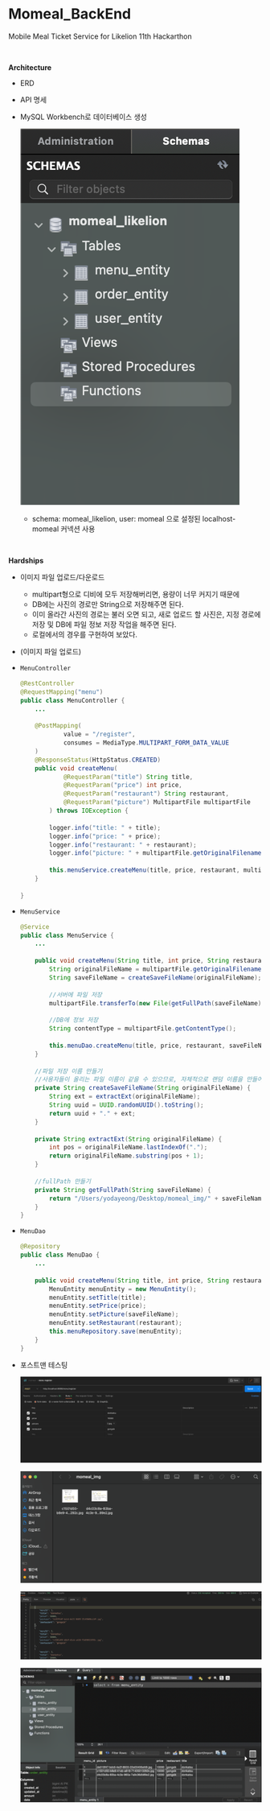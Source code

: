# Momeal_BackEnd
Mobile Meal Ticket Service for Likelion 11th Hackarthon

<br>

**Architecture**

- ERD

- API 명세

- MySQL Workbench로 데이터베이스 생성

  ![momeal_likelion](image.assets/momeal_likelion.png)

  - schema: momeal_likelion, user: momeal 으로 설정된 localhost-momeal 커넥션 사용

<br>

**Hardships**

- 이미지 파일 업로드/다운로드

  - multipart형으로 디비에 모두 저장해버리면, 용량이 너무 커지기 때문에
  - DB에는 사진의 경로만 String으로 저장해주면 된다.
  - 이미 올라간 사진의 경로는 불러 오면 되고, 새로 업로드 할 사진은, 지정 경로에 저장 및 DB에 파일 정보 저장 작업을 해주면 된다.
  - 로컬에서의 경우를 구현하여 보았다.

- (이미지 파일 업로드)

- `MenuController`

  ```java
  @RestController
  @RequestMapping("menu")
  public class MenuController {
      ...
  
      @PostMapping(
              value = "/register",
              consumes = MediaType.MULTIPART_FORM_DATA_VALUE
      )
      @ResponseStatus(HttpStatus.CREATED)
      public void createMenu(
              @RequestParam("title") String title,
              @RequestParam("price") int price,
              @RequestParam("restaurant") String restaurant,
              @RequestParam("picture") MultipartFile multipartFile
          ) throws IOException {
  
          logger.info("title: " + title);
          logger.info("price: " + price);
          logger.info("restaurant: " + restaurant);
          logger.info("picture: " + multipartFile.getOriginalFilename());
  
          this.menuService.createMenu(title, price, restaurant, multipartFile);
      }
  
  }
  ```

- `MenuService`

  ```java
  @Service
  public class MenuService {
      ...
  
      public void createMenu(String title, int price, String restaurant, MultipartFile multipartFile) throws IOException {
          String originalFileName = multipartFile.getOriginalFilename();
          String saveFileName = createSaveFileName(originalFileName);
  
          //서버에 파일 저장
          multipartFile.transferTo(new File(getFullPath(saveFileName)));
  
          //DB에 정보 저장
          String contentType = multipartFile.getContentType();
  
          this.menuDao.createMenu(title, price, restaurant, saveFileName);
      }
  
      //파일 저장 이름 만들기
      //사용자들이 올리는 파일 이름이 같을 수 있으므로, 자체적으로 랜덤 이름을 만들어 사용
      private String createSaveFileName(String originalFileName) {
          String ext = extractExt(originalFileName);
          String uuid = UUID.randomUUID().toString();
          return uuid + "." + ext;
      }
  
      private String extractExt(String originalFileName) {
          int pos = originalFileName.lastIndexOf(".");
          return originalFileName.substring(pos + 1);
      }
  
      //fullPath 만들기
      private String getFullPath(String saveFileName) {
          return "/Users/yodayeong/Desktop/momeal_img/" + saveFileName;
      }
  }
  ```

- `MenuDao`

  ```java
  @Repository
  public class MenuDao {
      ...
  
      public void createMenu(String title, int price, String restaurant, String saveFileName) {
          MenuEntity menuEntity = new MenuEntity();
          menuEntity.setTitle(title);
          menuEntity.setPrice(price);
          menuEntity.setPicture(saveFileName);
          menuEntity.setRestaurant(restaurant);
          this.menuRepository.save(menuEntity);
      }
  }
  ```

- 포스트맨 테스팅

  ![register](image.assets/register.png)

  ![file](image.assets/file.png)

  ![read](image.assets/read.png)

  ![sql](image.assets/sql.png)

  
  
  
